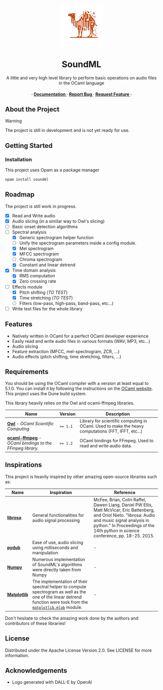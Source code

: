 <div align='center'>

<img src="soundml_logo.svg" width="140px" alt="SoundML Logo">

<h1>SoundML</h1>
<p>A little and very high level library to perform basic operations on audio files in the OCaml language</p>

<h4> <span> · </span> <a href="https://github.com/gabyfle/SoundML/blob/master/README.md"> Documentation </a> <span> · </span> <a href="https://github.com/gabyfle/SoundML/issues"> Report Bug </a> <span> · </span> <a href="https://github.com/gabyfle/SoundML/issues"> Request Feature </a> · </h4>


</div>

## About the Project

> [!WARNING]
> The project is still in development and is not yet ready for use.

## Getting Started

### Installation

This project uses Opam as a package manager
```bash
opam install soundml
```

## Roadmap

The project is still work in progress.

* [x] Read and Write audio
* [x] Audio slicing (in a similar way to Owl's slicing)
* [ ] Basic onset detection algorithms
* [ ] Spectral analysis
  * [x] Generic spectrogram helper function
  * [ ] Unify the spectrogram parameters inside a config module.
  * [X] Mel spectrogram
  * [X] MFCC spectrogram
  * [ ] Chroma spectrogram
  * [x] Constant and linear detrend
* [X] Time domain analysis
  * [x] RMS computation 
  * [X] Zero crossing rate
* [ ] Effects module
  * [x] Pitch shifting (*TO TEST*)
  * [x] Time stretching (*TO TEST*)
  * [ ] Filters (low-pass, high-pass, band-pass, etc...)
* [ ] Write test files for the whole library 

## Features
 - Natively written in OCaml for a perfect OCaml developer experience
 - Easily read and write audio files in various formats (WAV, MP3, etc...)
 - Audio slicing
 - Feature extraction (MFCC, mel-spectrogram, ZCR, ...)
 - Audio effects (pitch shifting, time stretching, filters, ...)


## Requirements

You should be using the OCaml compiler with a version at least equal to 5.1.0. You can install it by following the instructions on the [OCaml website](https://ocaml.org/docs/install.html). This project uses the Dune build system.

This library heavily relies on the Owl and ocaml-ffmpeg libraries.

<div align=center>

| Name                                                                                                  | Version  | Description                                                                                        |
| ----------------------------------------------------------------------------------------------------- | -------- | -------------------------------------------------------------------------------------------------- |
| [**Owl**](https://github.com/owlbarn/owl) - *OCaml Scientific Computing*                              | `>= 1.1` | Library for scientific computing in OCaml. Used to make the heavy computations (FFT, IFFT, etc...) |
| [**ocaml-ffmpeg**](https://github.com/savonet/ocaml-ffmpeg) - *OCaml bindings to the FFmpeg library.* | `>= 1.2` | OCaml bindings for FFmpeg. Used to read and write audio data.                                      |

</div>

## Inspirations

This project is heavily inspired by other amazing open-source libraries such as:


<div align=center>

| Name                                              | Inspiration                                                                                                                                                                                                                                              | Reference                                                                                                                                                                                                                                 |
| ------------------------------------------------- | -------------------------------------------------------------------------------------------------------------------------------------------------------------------------------------------------------------------------------------------------------- | ----------------------------------------------------------------------------------------------------------------------------------------------------------------------------------------------------------------------------------------- |
| [**librosa**](https://github.com/librosa/librosa) | General functionalities for audio signal processing                                                                                                                                                                                                      | McFee, Brian, Colin Raffel, Dawen Liang, Daniel PW Ellis, Matt McVicar, Eric Battenberg, and Oriol Nieto. "librosa: Audio and music signal analysis in python." In Proceedings of the 14th python in science conference, pp. 18-25. 2015. |
| [**pydub**](https://github.com/jiaaro/pydub)      | Ease of use, audio slicing using milliseconds and manipulation                                                                                                                                                                                           | -                                                                                                                                                                                                                                         |
| [**Numpy**](https://numpy.org/)                   | Numerous implementation of SoundML's algorithms were directly taken from Numpy                                                                                                                                                                           | -                                                                                                                                                                                                                                         |
| [**Matplotlib**](https://matplotlib.org/)         | The implementation of their spectral helper to compute spectrogram as well as the one of the linear detrend function were took from the [`matplotlib.mlab`](https://github.com/matplotlib/matplotlib/blob/main/lib/matplotlib/mlab.py#L213-L373) module. | -                                                                                                                                                                                                                                         |

</div>

Don't hesitate to check the amazing work done by the authors and contributors of these libraries!

## License

Distributed under the Apache License Version 2.0. See LICENSE for more information.

## Acknowledgements

* Logo generated with DALL-E by OpenAI
